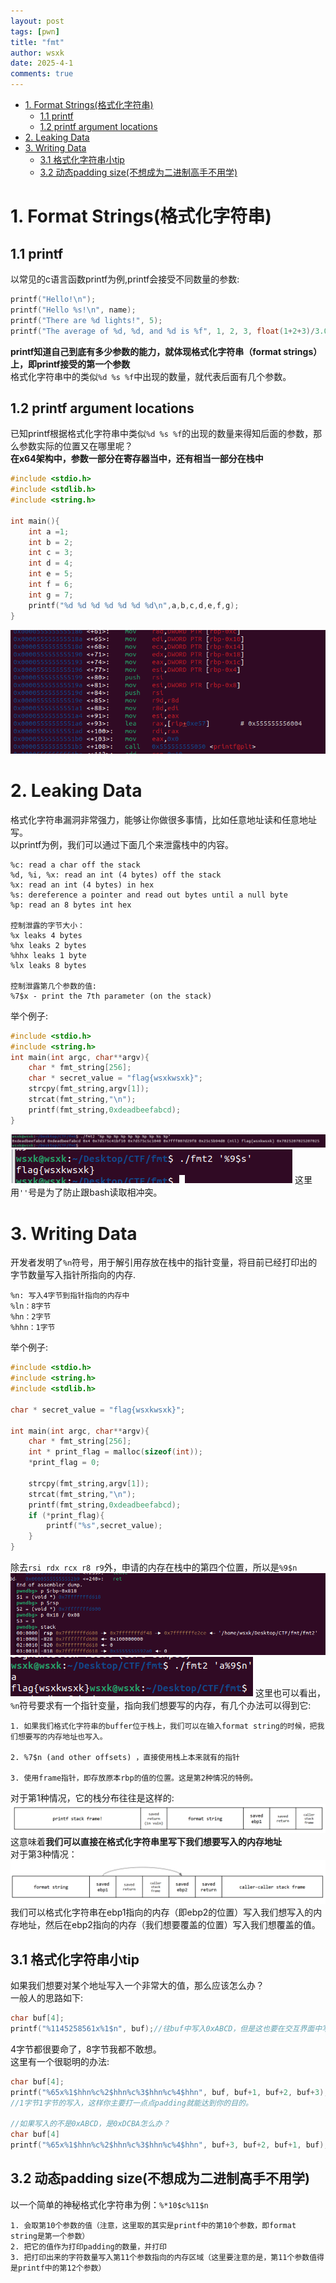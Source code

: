 ```yaml
---
layout: post
tags: [pwn]
title: "fmt"
author: wsxk
date: 2025-4-1
comments: true
---
```


- [1. Format Strings(格式化字符串)](#1-format-strings格式化字符串)
  - [1.1 printf](#11-printf)
  - [1.2 printf argument locations](#12-printf-argument-locations)
- [2. Leaking Data](#2-leaking-data)
- [3. Writing Data](#3-writing-data)
  - [3.1 格式化字符串小tip](#31-格式化字符串小tip)
  - [3.2 动态padding size(不想成为二进制高手不用学)](#32-动态padding-size不想成为二进制高手不用学)


# 1. Format Strings(格式化字符串)<br>
## 1.1 printf<br>
以常见的c语言函数printf为例,printf会接受不同数量的参数:<br>
```c
printf("Hello!\n");
printf("Hello %s!\n", name);
printf("There are %d lights!", 5);
printf("The average of %d, %d, and %d is %f", 1, 2, 3, float(1+2+3)/3.0);
```
**printf知道自己到底有多少参数的能力，就体现格式化字符串（format strings）上，即printf接受的第一个参数**<br>
格式化字符串中的类似`%d %s %f`中出现的数量，就代表后面有几个参数。<br>

## 1.2 printf argument locations<br>
已知printf根据格式化字符串中类似`%d %s %f`的出现的数量来得知后面的参数，那么参数实际的位置又在哪里呢？<br>
**在x64架构中，参数一部分在寄存器当中，还有相当一部分在栈中**<br>
```c
#include <stdio.h>
#include <stdlib.h>
#include <string.h>

int main(){
    int a =1;
    int b = 2;
    int c = 3;
    int d = 4;
    int e = 5;
    int f = 6;
    int g = 7;
    printf("%d %d %d %d %d %d %d\n",a,b,c,d,e,f,g);
}
```
![](https://raw.githubusercontent.com/wsxk/wsxk_pictures/main/2024-9-25/20250312000442.png)


# 2. Leaking Data<br>
格式化字符串漏洞非常强力，能够让你做很多事情，比如任意地址读和任意地址写。<br>
以printf为例，我们可以通过下面几个来泄露栈中的内容。<br>
```
%c: read a char off the stack
%d, %i, %x: read an int (4 bytes) off the stack
%x: read an int (4 bytes) in hex
%s: dereference a pointer and read out bytes until a null byte
%p: read an 8 bytes int hex 

控制泄露的字节大小：
%x leaks 4 bytes
%hx leaks 2 bytes
%hhx leaks 1 byte
%lx leaks 8 bytes

控制泄露第几个参数的值:
%7$x - print the 7th parameter (on the stack)
```
举个例子:<br>
```c
#include <stdio.h>
#include <string.h>
int main(int argc, char**argv){
    char * fmt_string[256];
    char * secret_value = "flag{wsxkwsxk}";
    strcpy(fmt_string,argv[1]);
    strcat(fmt_string,"\n");
    printf(fmt_string,0xdeadbeefabcd);
}
```
![](https://raw.githubusercontent.com/wsxk/wsxk_pictures/main/2024-9-25/20250312202807.png)
![](https://raw.githubusercontent.com/wsxk/wsxk_pictures/main/2024-9-25/20250312203100.png)
这里用`''`号是为了防止跟bash读取相冲突。<br>

# 3. Writing Data<br>
开发者发明了`%n`符号，用于解引用存放在栈中的指针变量，将目前已经打印出的字节数量写入指针所指向的内存.<br>
```
%n: 写入4字节到指针指向的内存中
%ln：8字节
%hn：2字节
%hhn：1字节
```
举个例子:<br>
```c
#include <stdio.h>
#include <string.h>
#include <stdlib.h>

char * secret_value = "flag{wsxkwsxk}";

int main(int argc, char**argv){
    char * fmt_string[256];
    int * print_flag = malloc(sizeof(int));
    *print_flag = 0;

    strcpy(fmt_string,argv[1]);
    strcat(fmt_string,"\n");
    printf(fmt_string,0xdeadbeefabcd);
    if (*print_flag){
        printf("%s",secret_value);
    }
}
```
除去`rsi rdx rcx r8 r9`外，申请的内存在栈中的第四个位置，所以是`%9$n`<br>
![](https://raw.githubusercontent.com/wsxk/wsxk_pictures/main/2024-9-25/20250312224332.png)
![](https://raw.githubusercontent.com/wsxk/wsxk_pictures/main/2024-9-25/20250312224432.png)
这里也可以看出，`%n`符号要求有一个指针变量，指向我们想要写的内存，有几个办法可以得到它:<br>
```
1. 如果我们格式化字符串的buffer位于栈上，我们可以在输入format string的时候，把我们想要写的内存地址也写入。

2. %7$n (and other offsets) ，直接使用栈上本来就有的指针

3. 使用frame指针，即存放原本rbp的值的位置。这是第2种情况的特例。
```
对于第1种情况，它的栈分布往往是这样的:<br>
![](https://raw.githubusercontent.com/wsxk/wsxk_pictures/main/2024-9-25/20250312225449.png)
这意味着**我们可以直接在格式化字符串里写下我们想要写入的内存地址**<br>
对于第3种情况：<br>
![](https://raw.githubusercontent.com/wsxk/wsxk_pictures/main/2024-9-25/20250312225148.png)
我们可以格式化字符串在ebp1指向的内存（即ebp2的位置）写入我们想写入的内存地址，然后在ebp2指向的内存（我们想要覆盖的位置）写入我们想覆盖的值。

## 3.1 格式化字符串小tip<br>
如果我们想要对某个地址写入一个非常大的值，那么应该怎么办？<br>
一般人的思路如下:<br>
```c
char buf[4];
printf("%1145258561x%1$n", buf);//往buf中写入0xABCD，但是这也要在交互界面中写入非常多的padding，很可能撑爆你的交互界面！
```
4字节都很要命了，8字节我都不敢想。<br>
这里有一个很聪明的办法:<br>
```c
char buf[4];
printf("%65x%1$hhn%c%2$hhn%c%3$hhn%c%4$hhn", buf, buf+1, buf+2, buf+3);
//1字节1字节的写入，这样你主要打一点点padding就能达到你的目的。

//如果写入的不是0xABCD，是0xDCBA怎么办？
char buf[4]
printf("%65x%1$hhn%c%2$hhn%c%3$hhn%c%4$hhn", buf+3, buf+2, buf+1, buf);//答案是倒过来就行~
```

## 3.2 动态padding size(不想成为二进制高手不用学)<br>
以一个简单的神秘格式化字符串为例：`%*10$c%11$n`<br>
```
1. 会取第10个参数的值（注意，这里取的其实是printf中的第10个参数，即format string是第一个参数）
2. 把它的值作为打印padding的数量，并打印
3. 把打印出来的字符数量写入第11个参数指向的内存区域（这里要注意的是，第11个参数值得是printf中的第12个参数）
```

<!-- Google tag (gtag.js) -->
<script async src="https://www.googletagmanager.com/gtag/js?id=G-C22S5YSYL7"></script>
<script>
  window.dataLayer = window.dataLayer || [];
  function gtag(){dataLayer.push(arguments);}
  gtag('js', new Date());

  gtag('config', 'G-C22S5YSYL7');
</script>